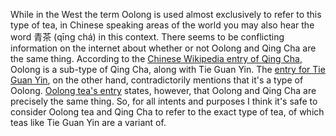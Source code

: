 While in the West the term Oolong is used almost exclusively to refer to this type of tea, in Chinese speaking areas of the world you may also hear the word 青茶 (qīng chá) in this context. There seems to be conflicting information on the internet about whether or not Oolong and Qing Cha are the same thing. According to the [Chinese Wikipedia entry of Qing Cha](https://zh.wikipedia.org/wiki/%E9%9D%92%E8%8C%B6), Oolong is a sub-type of Qing Cha, along with Tie Guan Yin. The [entry for Tie Guan Yin](https://zh.wikipedia.org/wiki/%E9%93%81%E8%A7%82%E9%9F%B3), on the other hand, contradictorily mentions that it's a type of Oolong. [Oolong tea's entry](https://zh.wikipedia.org/wiki/%E4%B9%8C%E9%BE%99%E8%8C%B6) states, however, that Oolong and Qing Cha are precisely the same thing. So, for all intents and purposes I think it's safe to consider Oolong tea and Qing Cha to refer to the exact type of tea, of which teas like Tie Guan Yin are a variant of.
